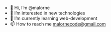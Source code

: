 - 👋 Hi, I’m @malorne
- 👀 I’m interested in new technologies
- 🌱 I’m currently learning web-development
- 📫 How to reach me malornecode@gmail.com

<!---
malorne/malorne is a ✨ special ✨ repository because its `README.md` (this file) appears on your GitHub profile.
You can click the Preview link to take a look at your changes.
--->
